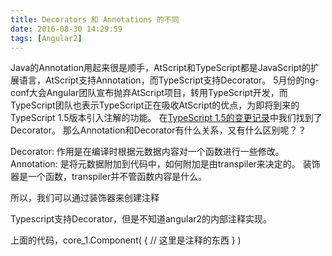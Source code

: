 ```yaml
---
title: Decorators 和 Annotations 的不同
date: 2016-08-30 14:29:59
tags: [Angular2]
---
```

Java的Annotation用起来很是顺手，AtScript和TypeScript都是JavaScript的扩展语言，AtScript支持Annotation，而TypeScript支持Decorator。
5月份的ng-conf大会Angular团队宣布抛弃AtScript项目，转用TypeScript开发，而TypeScript团队也表示TypeScript正在吸收AtScript的优点，为即将到来的TypeScript 1.5版本引入注解的功能。
在[TypeScript 1.5的变更记录](http://tslang.cn/docs/release-notes/typescript-1.5.html)中我们找到了Decorator。
那么Annotation和Decorator有什么关系，又有什么区别呢？？
<!-- more -->

Decorator:	作用是在编译时根据元数据内容对一个函数进行一些修改。
Annotation:	是将元数据附加到代码中，如何附加是由transpiler来决定的。
装饰器是一个函数，transpiler并不管函数内容是什么。

所以，我们可以通过装饰器来创建注释

Typescript支持Decorator，但是不知道angular2的内部注释实现。

上面的代码，core_1.Component( { // 这里是注释的东西 } )
